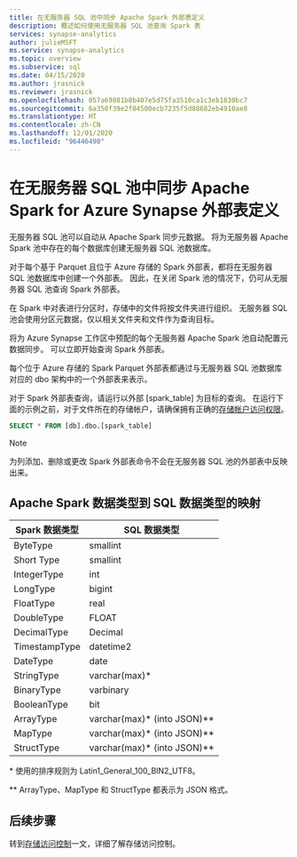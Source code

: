 ```yaml
---
title: 在无服务器 SQL 池中同步 Apache Spark 外部表定义
description: 概述如何使用无服务器 SQL 池查询 Spark 表
services: synapse-analytics
author: julieMSFT
ms.service: synapse-analytics
ms.topic: overview
ms.subservice: sql
ms.date: 04/15/2020
ms.author: jrasnick
ms.reviewer: jrasnick
ms.openlocfilehash: 057a69881b8b407e5d75fa3510ca1c3eb1830bc7
ms.sourcegitcommit: 6a350f39e2f04500ecb7235f5d88682eb4910ae8
ms.translationtype: HT
ms.contentlocale: zh-CN
ms.lasthandoff: 12/01/2020
ms.locfileid: "96446490"
---
```

# <a name="synchronize-apache-spark-for-azure-synapse-external-table-definitions-in-serverless-sql-pool"></a>在无服务器 SQL 池中同步 Apache Spark for Azure Synapse 外部表定义

无服务器 SQL 池可以自动从 Apache Spark 同步元数据。 将为无服务器 Apache Spark 池中存在的每个数据库创建无服务器 SQL 池数据库。 

对于每个基于 Parquet 且位于 Azure 存储的 Spark 外部表，都将在无服务器 SQL 池数据库中创建一个外部表。 因此，在关闭 Spark 池的情况下，仍可从无服务器 SQL 池查询 Spark 外部表。

在 Spark 中对表进行分区时，存储中的文件将按文件夹进行组织。 无服务器 SQL 池会使用分区元数据，仅以相关文件夹和文件作为查询目标。

将为 Azure Synapse 工作区中预配的每个无服务器 Apache Spark 池自动配置元数据同步。 可以立即开始查询 Spark 外部表。

每个位于 Azure 存储的 Spark Parquet 外部表都通过与无服务器 SQL 池数据库对应的 dbo 架构中的一个外部表来表示。 

对于 Spark 外部表查询，请运行以外部 [spark_table] 为目标的查询。 在运行下面的示例之前，对于文件所在的存储帐户，请确保拥有正确的[存储帐户访问权限](develop-storage-files-storage-access-control.md)。

```sql
SELECT * FROM [db].dbo.[spark_table]
```

> [!NOTE]
> 为列添加、删除或更改 Spark 外部表命令不会在无服务器 SQL 池的外部表中反映出来。

## <a name="apache-spark-data-types-to-sql-data-types-mapping"></a>Apache Spark 数据类型到 SQL 数据类型的映射

| Spark 数据类型 | SQL 数据类型               |
| --------------- | --------------------------- |
| ByteType        | smallint                    |
| Short Type      | smallint                    |
| IntegerType     | int                         |
| LongType        | bigint                      |
| FloatType       | real                        |
| DoubleType      | FLOAT                       |
| DecimalType     | Decimal                     |
| TimestampType   | datetime2                   |
| DateType        | date                        |
| StringType      | varchar(max)\*               |
| BinaryType      | varbinary                   |
| BooleanType     | bit                         |
| ArrayType       | varchar(max)\* (into JSON)\** |
| MapType         | varchar(max)\* (into JSON)\** |
| StructType      | varchar(max)\* (into JSON)\** |

\* 使用的排序规则为 Latin1_General_100_BIN2_UTF8。

\** ArrayType、MapType 和 StructType 都表示为 JSON 格式。



## <a name="next-steps"></a>后续步骤

转到[存储访问控制](develop-storage-files-storage-access-control.md)一文，详细了解存储访问控制。
